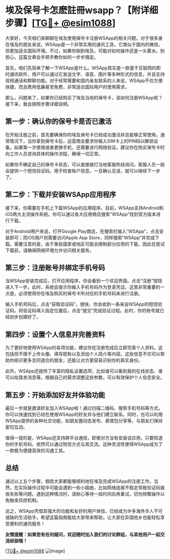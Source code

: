 # 埃及保号卡怎麽註冊wsapp？【附详细步骤】[[TG💪+ @esim1088](https://t.me/s/esim1088)]

大家好，今天咱们来聊聊在埃及使用保号卡注册WSApp的相关问题。对于很多身在埃及的朋友来说，WSApp是一个非常实用的通讯工具，它类似于国内的微信，但更加适合国际环境。不过，如果你刚到埃及，可能对如何操作还是一头雾水。别担心，这篇文章会手把手教你如何一步步搞定。

首先，咱们先简单了解一下WSApp是什么。WSApp其实是一款基于互联网的即时通讯软件，用户可以通过它发送文字、语音、图片等多种形式的信息，并且支持视频通话和群聊功能。对于经常需要和国内亲友联系的人来说，WSApp不仅方便快捷，而且费用低廉甚至免费，非常适合国际用户的使用需求。

那么，问题来了，如果你已经购买了埃及当地的保号卡，该如何注册WSApp呢？接下来，我会按照步骤详细说明。

## 第一步：确认你的保号卡是否已激活

在开始注册之前，首先要确保你的埃及保号卡已经成功激活并且能够正常使用。通常情况下，当你拿到保号卡后，运营商会要求你输入SIM卡上的PIN码以解锁设备。如果第一次使用或者更换手机，还需要进行网络验证。建议你在购买保号卡时向工作人员咨询具体的操作流程，确保一切正常。

如果你不确定自己的保号卡状态，可以直接拨打当地客服热线询问。客服人员一般会提供一个短信验证码，用于检查账户信息。一旦确认无误，就可以继续下一步了。

## 第二步：下载并安装WSApp应用程序

接下来，你需要在手机上下载WSApp的应用程序。目前，WSApp支持Android和iOS两大主流操作系统。你可以通过各大应用商店搜索“WSApp”找到官方版本进行下载。

对于Android用户来说，打开Google Play商店，在搜索栏输入“WSApp”，点击安装即可；而iOS用户则需要访问Apple App Store，同样搜索“WSApp”并完成下载。需要注意的是，由于某些国家或地区可能会限制部分应用的下载，因此在尝试下载前，请确保网络环境允许访问相关服务。

## 第三步：注册账号并绑定手机号码

当WSApp安装完成后，打开应用程序，你会看到一个欢迎界面。点击“注册”按钮进入下一步。此时，系统会提示你输入手机号码作为登录凭证。这里非常重要的一点是，必须使用你在埃及购买的保号卡所对应的手机号码来进行注册。

输入手机号码后，点击“获取验证码”。很快，你会收到一条来自WSApp的短信验证码。将验证码填入指定位置后，点击“提交”完成验证过程。此时，你的账号就已经初步创建好了。

## 第四步：设置个人信息并完善资料

为了更好地使用WSApp的各项功能，建议你在注册完成后立即完善个人资料。这包括但不限于上传头像、填写昵称以及添加个人简介等内容。这些信息不仅可以帮助你结识更多志同道合的朋友，还能让对方更容易识别你的真实身份。

此外，WSApp还提供了丰富的隐私设置选项，比如谁可以看到我的在线状态、谁可以给我发消息等。根据自己的需求调整这些参数，可以有效保护个人信息安全。

## 第五步：开始添加好友并体验功能

最后一步就是邀请好友加入WSApp啦！通过扫描二维码、搜索手机号码等方式，你可以快速找到已经在使用WSApp的好友并与他们建立联系。同时，也可以利用WSApp提供的各种社交功能，如朋友圈动态发布、表情包分享等，与朋友们保持密切互动。

值得一提的是，WSApp还支持跨平台通信，即使对方没有安装该应用，只要知道你的手机号码，依然可以通过短信方式与其交流。这种灵活性使得WSApp成为了一款极为便捷高效的沟通工具。

## 总结

通过以上五个步骤，相信大家都能够顺利地在埃及完成WSApp的注册工作。当然，在实际操作过程中可能会遇到一些小插曲，比如网络连接不稳定导致验证码接收失败等问题。遇到这种情况时，请耐心等待一段时间后再重试，切勿频繁操作以免触发风控机制。

总之，WSApp凭借其强大的功能和友好的用户体验，已经成为许多海外华人不可或缺的生活助手。希望这篇指南能给大家带来帮助，让大家在异国他乡也能轻松享受便利的通讯服务！

**友情提醒：如果您有任何疑问，欢迎随时加入我们的讨论群组，与其他用户一起交流经验哦！**

[[TG💪+ @esim1088](https://t.me/s/esim1088) ![Image](https://i.postimg.cc/4NQfJmqS/Snipaste-2025-05-13-00-14-12.png)]
